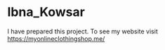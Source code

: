 # Ibna_Kowsar
I have prepared this project. To see my website visit https://myonlineclothingshop.me/

